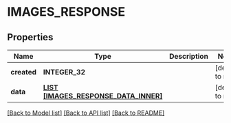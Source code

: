 # IMAGES_RESPONSE

## Properties
Name | Type | Description | Notes
------------ | ------------- | ------------- | -------------
**created** | **INTEGER_32** |  | [default to null]
**data** | [**LIST [IMAGES_RESPONSE_DATA_INNER]**](ImagesResponse_data_inner.md) |  | [default to null]

[[Back to Model list]](../README.md#documentation-for-models) [[Back to API list]](../README.md#documentation-for-api-endpoints) [[Back to README]](../README.md)


